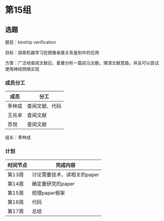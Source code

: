 # 第15组

## 选题

题目：kinship verification

目标：探索机器学习在图像亲属关系鉴别中的应用

方案：广泛地查阅文献后，着重分析一篇前沿文献，理清文献思路，并且可以尝试使用神经网络实现

### 成员分工

| 成员   | 分工           |
| ------ | -------------- |
| 季林成 | 查阅文献、代码 |
| 王兆卓 | 查阅文献       |
| 苏悦   | 查阅文献       |

组长：季林成

### 计划

| 时间节点 | 完成内容                    |
| -------- | --------------------------- |
| 第13周   | 讨论需要技术，读相关的paper |
| 第14周   | 确定要研究的paper           |
| 第15周   | 梳理paper框架               |
| 第16周   | 代码                        |
| 第17周   | 总结                        |

